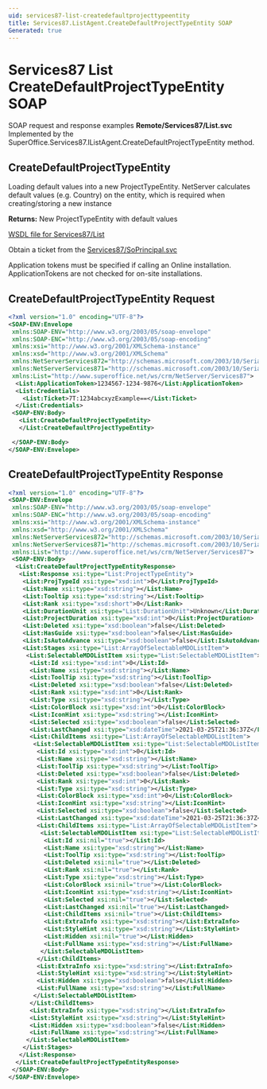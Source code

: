 ```yaml
---
uid: services87-list-createdefaultprojecttypeentity
title: Services87.ListAgent.CreateDefaultProjectTypeEntity SOAP
Generated: true
---
```


# Services87 List CreateDefaultProjectTypeEntity SOAP

SOAP request and response examples **Remote/Services87/List.svc**
Implemented by the <see cref="M:SuperOffice.Services87.IListAgent.CreateDefaultProjectTypeEntity">SuperOffice.Services87.IListAgent.CreateDefaultProjectTypeEntity</see> method.

## CreateDefaultProjectTypeEntity

Loading default values into a new ProjectTypeEntity.
NetServer calculates default values (e.g. Country) on the entity, which is required when creating/storing a new instance


**Returns:** New ProjectTypeEntity with default values


[WSDL file for Services87/List](../Services87-List.md)

Obtain a ticket from the [Services87/SoPrincipal.svc](../SoPrincipal/index.md)

Application tokens must be specified if calling an Online installation. ApplicationTokens are not checked for on-site installations.

## CreateDefaultProjectTypeEntity Request

```xml
<?xml version="1.0" encoding="UTF-8"?>
<SOAP-ENV:Envelope
 xmlns:SOAP-ENV="http://www.w3.org/2003/05/soap-envelope"
 xmlns:SOAP-ENC="http://www.w3.org/2003/05/soap-encoding"
 xmlns:xsi="http://www.w3.org/2001/XMLSchema-instance"
 xmlns:xsd="http://www.w3.org/2001/XMLSchema"
 xmlns:NetServerServices872="http://schemas.microsoft.com/2003/10/Serialization/Arrays"
 xmlns:NetServerServices871="http://schemas.microsoft.com/2003/10/Serialization/"
 xmlns:List="http://www.superoffice.net/ws/crm/NetServer/Services87">
  <List:ApplicationToken>1234567-1234-9876</List:ApplicationToken>
  <List:Credentials>
    <List:Ticket>7T:1234abcxyzExample==</List:Ticket>
  </List:Credentials>
 <SOAP-ENV:Body>
   <List:CreateDefaultProjectTypeEntity>
   </List:CreateDefaultProjectTypeEntity>

 </SOAP-ENV:Body>
</SOAP-ENV:Envelope>

```


## CreateDefaultProjectTypeEntity Response

```xml
<?xml version="1.0" encoding="UTF-8"?>
<SOAP-ENV:Envelope
 xmlns:SOAP-ENV="http://www.w3.org/2003/05/soap-envelope"
 xmlns:SOAP-ENC="http://www.w3.org/2003/05/soap-encoding"
 xmlns:xsi="http://www.w3.org/2001/XMLSchema-instance"
 xmlns:xsd="http://www.w3.org/2001/XMLSchema"
 xmlns:NetServerServices872="http://schemas.microsoft.com/2003/10/Serialization/Arrays"
 xmlns:NetServerServices871="http://schemas.microsoft.com/2003/10/Serialization/"
 xmlns:List="http://www.superoffice.net/ws/crm/NetServer/Services87">
 <SOAP-ENV:Body>
  <List:CreateDefaultProjectTypeEntityResponse>
   <List:Response xsi:type="List:ProjectTypeEntity">
    <List:ProjTypeId xsi:type="xsd:int">0</List:ProjTypeId>
    <List:Name xsi:type="xsd:string"></List:Name>
    <List:Tooltip xsi:type="xsd:string"></List:Tooltip>
    <List:Rank xsi:type="xsd:short">0</List:Rank>
    <List:DurationUnit xsi:type="List:DurationUnit">Unknown</List:DurationUnit>
    <List:ProjectDuration xsi:type="xsd:int">0</List:ProjectDuration>
    <List:Deleted xsi:type="xsd:boolean">false</List:Deleted>
    <List:HasGuide xsi:type="xsd:boolean">false</List:HasGuide>
    <List:IsAutoAdvance xsi:type="xsd:boolean">false</List:IsAutoAdvance>
    <List:Stages xsi:type="List:ArrayOfSelectableMDOListItem">
     <List:SelectableMDOListItem xsi:type="List:SelectableMDOListItem">
      <List:Id xsi:type="xsd:int">0</List:Id>
      <List:Name xsi:type="xsd:string"></List:Name>
      <List:ToolTip xsi:type="xsd:string"></List:ToolTip>
      <List:Deleted xsi:type="xsd:boolean">false</List:Deleted>
      <List:Rank xsi:type="xsd:int">0</List:Rank>
      <List:Type xsi:type="xsd:string"></List:Type>
      <List:ColorBlock xsi:type="xsd:int">0</List:ColorBlock>
      <List:IconHint xsi:type="xsd:string"></List:IconHint>
      <List:Selected xsi:type="xsd:boolean">false</List:Selected>
      <List:LastChanged xsi:type="xsd:dateTime">2021-03-25T21:36:37Z</List:LastChanged>
      <List:ChildItems xsi:type="List:ArrayOfSelectableMDOListItem">
       <List:SelectableMDOListItem xsi:type="List:SelectableMDOListItem">
        <List:Id xsi:type="xsd:int">0</List:Id>
        <List:Name xsi:type="xsd:string"></List:Name>
        <List:ToolTip xsi:type="xsd:string"></List:ToolTip>
        <List:Deleted xsi:type="xsd:boolean">false</List:Deleted>
        <List:Rank xsi:type="xsd:int">0</List:Rank>
        <List:Type xsi:type="xsd:string"></List:Type>
        <List:ColorBlock xsi:type="xsd:int">0</List:ColorBlock>
        <List:IconHint xsi:type="xsd:string"></List:IconHint>
        <List:Selected xsi:type="xsd:boolean">false</List:Selected>
        <List:LastChanged xsi:type="xsd:dateTime">2021-03-25T21:36:37Z</List:LastChanged>
        <List:ChildItems xsi:type="List:ArrayOfSelectableMDOListItem">
         <List:SelectableMDOListItem xsi:type="List:SelectableMDOListItem">
          <List:Id xsi:nil="true"></List:Id>
          <List:Name xsi:type="xsd:string"></List:Name>
          <List:ToolTip xsi:type="xsd:string"></List:ToolTip>
          <List:Deleted xsi:nil="true"></List:Deleted>
          <List:Rank xsi:nil="true"></List:Rank>
          <List:Type xsi:type="xsd:string"></List:Type>
          <List:ColorBlock xsi:nil="true"></List:ColorBlock>
          <List:IconHint xsi:type="xsd:string"></List:IconHint>
          <List:Selected xsi:nil="true"></List:Selected>
          <List:LastChanged xsi:nil="true"></List:LastChanged>
          <List:ChildItems xsi:nil="true"></List:ChildItems>
          <List:ExtraInfo xsi:type="xsd:string"></List:ExtraInfo>
          <List:StyleHint xsi:type="xsd:string"></List:StyleHint>
          <List:Hidden xsi:nil="true"></List:Hidden>
          <List:FullName xsi:type="xsd:string"></List:FullName>
         </List:SelectableMDOListItem>
        </List:ChildItems>
        <List:ExtraInfo xsi:type="xsd:string"></List:ExtraInfo>
        <List:StyleHint xsi:type="xsd:string"></List:StyleHint>
        <List:Hidden xsi:type="xsd:boolean">false</List:Hidden>
        <List:FullName xsi:type="xsd:string"></List:FullName>
       </List:SelectableMDOListItem>
      </List:ChildItems>
      <List:ExtraInfo xsi:type="xsd:string"></List:ExtraInfo>
      <List:StyleHint xsi:type="xsd:string"></List:StyleHint>
      <List:Hidden xsi:type="xsd:boolean">false</List:Hidden>
      <List:FullName xsi:type="xsd:string"></List:FullName>
     </List:SelectableMDOListItem>
    </List:Stages>
   </List:Response>
  </List:CreateDefaultProjectTypeEntityResponse>
 </SOAP-ENV:Body>
</SOAP-ENV:Envelope>

```

